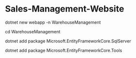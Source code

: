 # Sales-Management-Website
dotnet new webapp -n WarehouseManagement

cd WarehouseManagement

dotnet add package Microsoft.EntityFrameworkCore.SqlServer

dotnet add package Microsoft.EntityFrameworkCore.Tools

